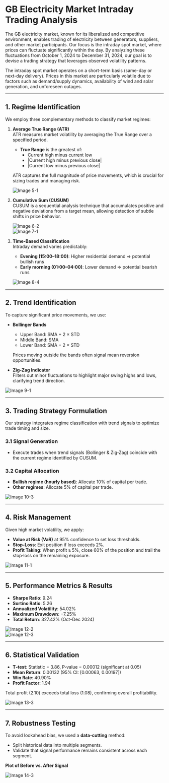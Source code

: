 # GB Electricity Market Intraday Trading Analysis

The GB electricity market, known for its liberalized and competitive environment, enables trading of electricity between generators, suppliers, and other market participants. Our focus is the intraday spot market, where prices can fluctuate significantly within the day. By analyzing these fluctuations from October 1, 2024 to December 31, 2024, our goal is to devise a trading strategy that leverages observed volatility patterns.

The intraday spot market operates on a short-term basis (same-day or next-day delivery). Prices in this market are particularly volatile due to factors such as demand/supply dynamics, availability of wind and solar generation, and unforeseen outages.

---

## 1. Regime Identification

We employ three complementary methods to classify market regimes:

1. **Average True Range (ATR)**  
   ATR measures market volatility by averaging the True Range over a specified period.  
   - **True Range** is the greatest of:  
     - Current high minus current low  
     - \|Current high minus previous close\|  
     - \|Current low minus previous close\|  

   ATR captures the full magnitude of price movements, which is crucial for sizing trades and managing risk.

   ![Image 5-1](./image_5_1.png)

2. **Cumulative Sum (CUSUM)**  
   CUSUM is a sequential analysis technique that accumulates positive and negative deviations from a target mean, allowing detection of subtle shifts in price behavior.

   ![Image 6-2](./image_6_2.png)  
   ![Image 7-1](./image_7_1.png)

3. **Time‑Based Classification**  
   Intraday demand varies predictably:
   - **Evening (15:00–18:00)**: Higher residential demand ⇒ potential bullish runs  
   - **Early morning (01:00–04:00)**: Lower demand ⇒ potential bearish runs

   ![Image 8-4](./image_8_4.png)

---

## 2. Trend Identification

To capture significant price movements, we use:

- **Bollinger Bands**  
  - Upper Band: SMA + 2 × STD  
  - Middle Band: SMA  
  - Lower Band: SMA − 2 × STD  

  Prices moving outside the bands often signal mean reversion opportunities.

- **Zig‑Zag Indicator**  
  Filters out minor fluctuations to highlight major swing highs and lows, clarifying trend direction.

![Image 9-1](./image_9_1.png)

---

## 3. Trading Strategy Formulation

Our strategy integrates regime classification with trend signals to optimize trade timing and size.

### 3.1 Signal Generation

- Execute trades when trend signals (Bollinger & Zig‑Zag) coincide with the current regime identified by CUSUM.

### 3.2 Capital Allocation

- **Bullish regime (hourly based)**: Allocate 10% of capital per trade.  
- **Other regimes**: Allocate 5% of capital per trade.

![Image 10-3](./image_10_3.png)

---

## 4. Risk Management

Given high market volatility, we apply:

- **Value at Risk (VaR)** at 95% confidence to set loss thresholds.  
- **Stop‑Loss**: Exit position if loss exceeds 2%.  
- **Profit Taking**: When profit ≥ 5%, close 60% of the position and trail the stop‑loss on the remaining exposure.

![Image 11-1](./image_11_1.png)

---

## 5. Performance Metrics & Results

- **Sharpe Ratio**: 9.24  
- **Sortino Ratio**: 5.26  
- **Annualized Volatility**: 54.02%  
- **Maximum Drawdown**: −7.25%  
- **Total Return**: 327.42% (Oct–Dec 2024)

![Image 12-2](./image_12_2.png)  
![Image 12-3](./image_12_3.png)

---

## 6. Statistical Validation

- **T‑test**: Statistic = 3.86, P‑value = 0.00012 (significant at 0.05)  
- **Mean Return**: 0.00132 (95% CI: [0.00063, 0.00197])  
- **Win Rate**: 40.90%  
- **Profit Factor**: 1.94  

Total profit (2.10) exceeds total loss (1.08), confirming overall profitability.

![Image 13-3](./image_13_3.png)

---

## 7. Robustness Testing

To avoid lookahead bias, we used a **data‑cutting** method:
- Split historical data into multiple segments.
- Validate that signal performance remains consistent across each segment.

**Plot of Before vs. After Signal**

![Image 14-3](./image_14_3.png)

